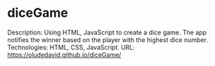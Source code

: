 # diceGame
Description: Using HTML, JavaScript to create a dice game. The app notifies the winner based on the player with the highest dice number.
Technologies: HTML, CSS, JavaScript.
URL: https://oludedavid.github.io/diceGame/
